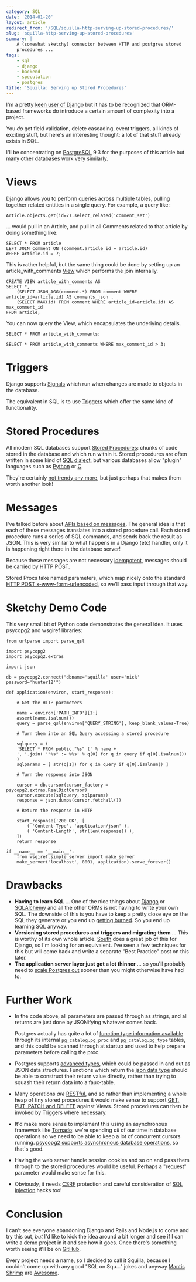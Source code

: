 ```yaml
---
category: SQL
date: '2014-01-20'
layout: article
redirect_from: '/SQL/squilla-http-serving-up-stored-procedures/'
slug: 'squilla-http-serving-up-stored-procedures'
summary: |
    A (somewhat sketchy) connector between HTTP and postgres stored
    procedures ...
tags:
    - sql
    - django
    - backend
    - speculation
    - postgres
title: 'Squilla: Serving up Stored Procedures'
---
```


I'm a pretty [keen user of Django](/tag/django) but it has to be
recognized that ORM-based frameworks do introduce a certain amount of
complexity into a project.

You *do* get field validation, delete cascading, event triggers, all
kinds of exciting stuff, but here's an interesting thought: a lot of
that stuff already exists in SQL.

I'll be concentrating on [PostgreSQL](http://www.postgresql.org/) 9.3
for the purposes of this article but many other databases work very
similarly.

Views
=====

Django allows you to perform queries across multiple tables, pulling
together related entities in a single query. For example, a query like:

~~~
Article.objects.get(id=7).select_related('comment_set')
~~~

... would pull in an Article, and pull in all Comments related to that
article by doing something like:

~~~
SELECT * FROM article
LEFT JOIN comment ON (comment.article_id = article.id)
WHERE article.id = 7;
~~~

This is rather helpful, but the same thing could be done by setting up
an article\_with\_comments
[View](http://www.postgresql.org/docs/9.3/static/sql-createview.html)
which performs the join internally.

~~~
CREATE VIEW article_with_comments AS 
SELECT *,
    (SELECT JSON_AGG(comment.*) FROM comment WHERE article_id=article.id) AS comments_json ,
    (SELECT MAX(id) FROM comment WHERE article_id=article.id) AS max_comment_id
FROM article;
~~~

You can now query the View, which encapsulates the underlying details.

~~~
SELECT * FROM article_with_comments;

SELECT * FROM article_with_comments WHERE max_comment_id > 3;
~~~

Triggers
========

Django supports
[Signals](https://docs.djangoproject.com/en/dev/topics/signals/) which
run when changes are made to objects in the database.

The equivalent in SQL is to use
[Triggers](http://www.postgresql.org/docs/9.3/static/sql-createtrigger.html)
which offer the same kind of functionality.

Stored Procedures
=================

All modern SQL databases support [Stored
Procedures](http://en.wikipedia.org/wiki/Stored_procedure): chunks of
code stored in the database and which run within it. Stored procedures
are often written in some kind of [SQL
dialect](http://www.postgresql.org/docs/9.3/static/plpgsql.html), but
various databases allow "plugin" languages such as
[Python](http://www.postgresql.org/docs/9.3/static/plpython.html) or
[C](http://www.postgresql.org/docs/9.3/static/xfunc-c.html).

They're certainly [not trendy any
more](http://programmers.stackexchange.com/questions/65742/stored-procedures-a-bad-practice-at-one-of-worlds-largest-it-software-consulting),
but just perhaps that makes them worth another look!

Messages
========

I've talked before about [APIs based on
messages](/html5/basic-mobile-app-architecture/#messages). The general
idea is that each of these messages translates into a stored procedure
call. Each stored procedure runs a series of SQL commands, and sends
back the result as JSON. This is very similar to what happens in a
Django (etc) handler, only it is happening right there in the database
server!

Because these messages are not necessary
[idempotent](http://en.wikipedia.org/wiki/Idempotence), messages should
be carried by HTTP POST.

Stored Procs take named parameters, which map nicely onto the standard
[HTTP POST
x-www-form-urlencoded](http://en.wikipedia.org/wiki/POST_(HTTP)#Use_for_submitting_web_forms),
so we'll pass input through that way.

Sketchy Demo Code
=================

This very small bit of Python code demonstrates the general idea. It
uses psycopg2 and wsgiref libraries:

~~~
from urlparse import parse_qsl

import psycopg2
import psycopg2.extras

import json

db = psycopg2.connect("dbname='squilla' user='nick' password='hunter12'")

def application(environ, start_response):

    # Get the HTTP parameters

    name = environ['PATH_INFO'][1:]
    assert(name.isalnum())
    query = parse_qsl(environ['QUERY_STRING'], keep_blank_values=True)

    # Turn them into an SQL Query accessing a stored procedure

    sqlquery = (
    'SELECT * FROM public."%s" (' % name +
    ', '.join( '"%s" := %%s' % q[0] for q in query if q[0].isalnum())
    )
    sqlparams = [ str(q[1]) for q in query if q[0].isalnum() ]

    # Turn the response into JSON

    cursor = db.cursor(cursor_factory = psycopg2.extras.RealDictCursor)
    cursor.execute(sqlquery, sqlparams)
    response = json.dumps(cursor.fetchall())

    # Return the response in HTTP

    start_response('200 OK', [
        ( 'Content-Type', 'application/json' ),
        ( 'Content-Length', str(len(response)) ),
    ])
    return response

if __name__ == '__main__':
    from wsgiref.simple_server import make_server
    make_server('localhost', 8001, application).serve_forever()
~~~

Drawbacks
=========

-   **Having to learn SQL** ... One of the nice things about
    [Django](http://djangoproject.com/) or
    [SQLAlchemy](http://sqlalchemy.org/) and all the other ORMs is not
    having to write your own SQL. The downside of this is you have to
    keep a pretty close eye on the SQL they generate or you end up
    [getting burned](/python/testing-django-performance/). So you end up
    learning SQL anyway.
-   **Versioning stored procedures and triggers and migrating them** ...
    This is worthy of its own whole article.
    [South](http://south.aeracode.org/) does a great job of this for
    Django, so I'm looking for an equivalent. I've seen a few techniques
    for this but will come back and write a separate "Best Practice"
    post on this later.
-   **The application server layer just got a lot thinner** ... so
    you'll probably need to [scale Postgres
    out](http://wiki.postgresql.org/wiki/Replication,_Clustering,_and_Connection_Pooling)
    sooner than you might otherwise have had to.

Further Work
============

-   In the code above, all parameters are passed through as strings, and
    all returns are just done by JSONifying whatever comes back.

    Postgres actually has quite a lot of [function type information
    available](http://www.postgresql.org/docs/9.3/static/catalog-pg-proc.html)
    through its internal `pg_catalog.pg_proc` and `pg_catalog.pg_type`
    tables, and this could be scanned through at startup and used to
    help prepare parameters before calling the proc.

-   Postgres supports [advanced
    types](http://www.postgresql.org/docs/9.3/static/datatype.html),
    which could be passed in and out as JSON data structures. Functions
    which return the [json data
    type](http://www.postgresql.org/docs/9.3/static/datatype-json.html)
    should be able to construct their return value directly, rather than
    trying to squash their return data into a faux-table.
-   Many operations *are*
    [RESTful](http://en.wikipedia.org/wiki/Representational_state_transfer),
    and so rather than implementing a whole heap of tiny stored
    procedures it would make sense to support [GET, PUT, PATCH and
    DELETE](http://en.wikipedia.org/wiki/Hypertext_Transfer_Protocol#Request_methods)
    against Views. Stored procedures can then be invoked by Triggers
    where necessary.
-   It'd make more sense to implement this using an asynchronous
    framework like [Tornado](http://tornadoweb.org/): we're spending
    *all* of our time in database operations so we need to be able to
    keep a lot of concurrent cursors running. [psycopg2 supports
    asynchronous database
    operations](http://initd.org/psycopg/docs/advanced.html#asynchronous-support),
    so that's good.
-   Having the web server handle session cookies and so on and pass them
    through to the stored procedures would be useful. Perhaps a
    "request" parameter would make sense for this.
-   Obviously, it needs
    [CSRF](http://en.wikipedia.org/wiki/Cross-site_request_forgery)
    protection and careful consideration of [SQL
    injection](http://xkcd.com/327/) hacks too!

Conclusion
==========

I can't see everyone abandoning Django and Rails and Node.js to come and
try this out, *but* I'd like to kick the idea around a bit longer and
see if I can write a demo project in it and see how it goes. Once
there's something worth seeing it'll be on
[GitHub](https://github.com/nickzoic/squilla).

Every project needs a name, so I decided to call it Squilla, because I
couldn't come up with any good "SQL on Squ..." jokes and anyway [Mantis
Shrimp](http://en.wikipedia.org/wiki/Squilla) are
[Awesome](http://theoatmeal.com/comics/mantis_shrimp).
